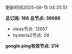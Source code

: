 更新时间2025-08-15 04:25:51

**总订阅: 188**
**总节点: 36688**
- vless节点: 12657
- hysteria2节点: 24

**google ping有效节点: 214**

